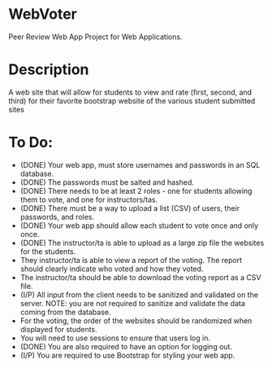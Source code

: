 # WebVoter
Peer Review Web App Project for Web Applications. 

# Description
A web site that will allow for students to view and rate (first, second, and third) for their favorite bootstrap website of the various student submitted sites

# To Do:
- (DONE) Your web app, must store usernames and passwords in an SQL database.
- (DONE) The passwords must be salted and hashed.
- (DONE) There needs to be at least 2 roles - one for students allowing them to vote, and one for instructors/tas.
- (DONE) There must be a way to upload a list (CSV) of users, their passwords, and roles.
- (DONE) Your web app should allow each student to vote once and only once.
- (DONE) The instructor/ta is able to upload as a large zip file the websites for the students.  
- They instructor/ta is able to view a report of the voting.  The report should clearly indicate who voted and how they voted.
- The instructor/ta should be able to download the voting report as a CSV file.
- (I/P) All input from the client needs to be sanitized and validated on the server. NOTE: you are not required to sanitize and validate the data coming from the database.
- For the voting, the order of the websites should be randomized when displayed for students.
- You will need to use sessions to ensure that users log in.
- (DONE) You are also required to have an option for logging out.
- (I/P) You are required to use Bootstrap for styling your web app.
